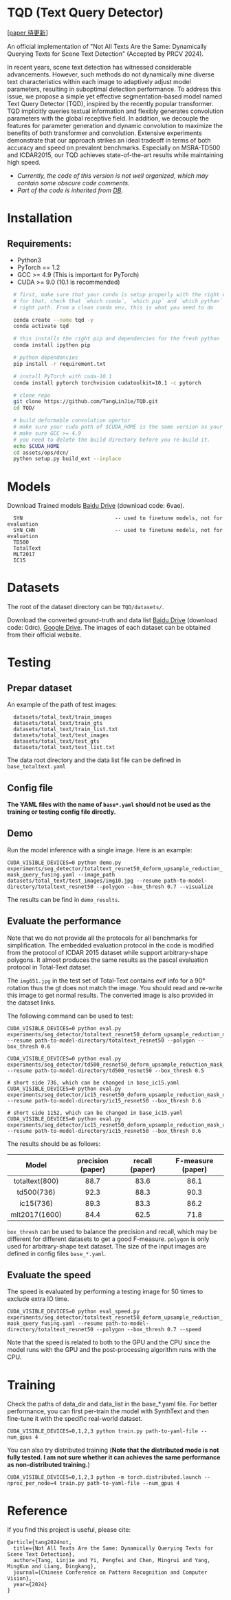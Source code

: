# TQD (Text Query Detector)

[[paper 待更新]()]

An official implementation of "Not All Texts Are the Same: Dynamically Querying Texts for Scene Text Detection" (Accepted by PRCV 2024). 

In recent years, scene text detection has witnessed considerable advancements. However, such methods do not dynamically mine diverse text characteristics within each image to adaptively adjust model parameters, resulting in suboptimal detection performance. To address this issue, we propose a simple yet effective segmentation-based model named Text Query Detector (TQD), inspired by the recently popular transformer. TQD implicitly queries textual information and flexibly generates convolution parameters with the global receptive field. In addition, we decouple the features for parameter generation and dynamic convolution to maximize the benefits of both transformer and convolution. Extensive experiments demonstrate that our approach strikes an ideal tradeoff in terms of both accuracy and speed on prevalent benchmarks. Especially on MSRA-TD500 and ICDAR2015, our TQD achieves state-of-the-art results while maintaining high speed.

* *Currently, the code of this version is not well organized, which may contain some obscure code comments.*
* *Part of the code is inherited from [DB](https://github.com/MhLiao/DB).*

# Installation

## Requirements:
- Python3
- PyTorch == 1.2 
- GCC >= 4.9 (This is important for PyTorch)
- CUDA >= 9.0 (10.1 is recommended)


```bash
  # first, make sure that your conda is setup properly with the right environment
  # for that, check that `which conda`, `which pip` and `which python` points to the
  # right path. From a clean conda env, this is what you need to do

  conda create --name tqd -y
  conda activate tqd

  # this installs the right pip and dependencies for the fresh python
  conda install ipython pip

  # python dependencies
  pip install -r requirement.txt

  # install PyTorch with cuda-10.1
  conda install pytorch torchvision cudatoolkit=10.1 -c pytorch

  # clone repo
  git clone https://github.com/TangLinJie/TQD.git
  cd TQD/

  # build deformable convolution opertor
  # make sure your cuda path of $CUDA_HOME is the same version as your cuda in PyTorch
  # make sure GCC >= 4.9
  # you need to delete the build directory before you re-build it.
  echo $CUDA_HOME
  cd assets/ops/dcn/
  python setup.py build_ext --inplace

```

# Models

Download Trained models [Baidu Drive](https://pan.baidu.com/s/1NUfSoH2ZzgVQbLZO7UhDFg?pwd=6vae) (download code: 6vae).
```
  SYN                              -- used to finetune models, not for evaluation
  SYN_CHN                          -- used to finetune models, not for evaluation
  TD500
  TotalText
  MLT2017
  IC15
```

# Datasets

The root of the dataset directory can be ```TQD/datasets/```.

Download the converted ground-truth and data list [Baidu Drive](https://pan.baidu.com/s/1VfHGYYWhxHot1RLyrfKOHg?pwd=0drc) (download code: 0drc), [Google Drive](https://drive.google.com/open?id=12ozVTiBIqK8rUFWLUrlquNfoQxL2kAl7). The images of each dataset can be obtained from their official website.

# Testing
## Prepar dataset
An example of the path of test images: 
```
  datasets/total_text/train_images
  datasets/total_text/train_gts
  datasets/total_text/train_list.txt
  datasets/total_text/test_images
  datasets/total_text/test_gts
  datasets/total_text/test_list.txt
```
The data root directory and the data list file can be defined in ```base_totaltext.yaml```

## Config file
**The YAML files with the name of ```base*.yaml``` should not be used as the training or testing config file directly.**

## Demo
Run the model inference with a single image. Here is an example:

```CUDA_VISIBLE_DEVICES=0 python demo.py experiments/seg_detector/totaltext_resnet50_deform_upsample_reduction_mask_query_fusing.yaml --image_path datasets/total_text/test_images/img10.jpg --resume path-to-model-directory/totaltext_resnet50 --polygon --box_thresh 0.7 --visualize```

The results can be find in `demo_results`.

## Evaluate the performance
Note that we do not provide all the protocols for all benchmarks for simplification. The embedded evaluation protocol in the code is modified from the protocol of ICDAR 2015 dataset while support arbitrary-shape polygons. It almost produces the same results as the pascal evaluation protocol in Total-Text dataset. 

The `img651.jpg` in the test set of Total-Text contains exif info for a 90° rotation thus the gt does not match the image. You should read and re-write this image to get normal results. The converted image is also provided in the dataset links. 

The following command can be used to test:

```
CUDA_VISIBLE_DEVICES=0 python eval.py experiments/seg_detector/totaltext_resnet50_deform_upsample_reduction_mask_query_fusing.yaml --resume path-to-model-directory/totaltext_resnet50 --polygon --box_thresh 0.6

CUDA_VISIBLE_DEVICES=0 python eval.py experiments/seg_detector/td500_resnet50_deform_upsample_reduction_mask_query_fusing.yaml --resume path-to-model-directory/td500_resnet50 --box_thresh 0.5

# short side 736, which can be changed in base_ic15.yaml
CUDA_VISIBLE_DEVICES=0 python eval.py experiments/seg_detector/ic15_resnet50_deform_upsample_reduction_mask_query_fusing.yaml --resume path-to-model-directory/ic15_resnet50 --box_thresh 0.6

# short side 1152, which can be changed in base_ic15.yaml
CUDA_VISIBLE_DEVICES=0 python eval.py experiments/seg_detector/ic15_resnet50_deform_upsample_reduction_mask_query_fusing.yaml --resume path-to-model-directory/ic15_resnet50 --box_thresh 0.6
```

The results should be as follows:

|        Model       	| precision (paper) 	| recall (paper) 	| F-measure (paper) 	|
|:------------------:	|:-----------------:	|:--------------:	|:-----------------:	|
| totaltext(800)      |        88.7       	|      83.6      	|        86.1       	|
|   td500(736)   	    |        92.3       	|      88.3      	|        90.3       	|
|   ic15(736)         |        89.3      	  |      83.3      	|        86.2       	|
| mlt2017(1600)       |        84.4      	  |      62.5      	|        71.8       	|


```box_thresh``` can be used to balance the precision and recall, which may be different for different datasets to get a good F-measure. ```polygon``` is only used for arbitrary-shape text dataset. The size of the input images are defined in config files ```base_*.yaml```.

## Evaluate the speed 
The speed is evaluated by performing a testing image for 50 times to exclude extra IO time.

```CUDA_VISIBLE_DEVICES=0 python eval_speed.py experiments/seg_detector/totaltext_resnet50_deform_upsample_reduction_mask_query_fusing.yaml --resume path-to-model-directory/totaltext_resnet50 --polygon --box_thresh 0.7 --speed```

Note that the speed is related to both to the GPU and the CPU since the model runs with the GPU and the post-processing algorithm runs with the CPU.

# Training
Check the paths of data_dir and data_list in the base_*.yaml file. For better performance, you can first per-train the model with SynthText and then fine-tune it with the specific real-world dataset.

```CUDA_VISIBLE_DEVICES=0,1,2,3 python train.py path-to-yaml-file --num_gpus 4```

You can also try distributed training (**Note that the distributed mode is not fully tested. I am not sure whether it can achieves the same performance as non-distributed training.**)

```CUDA_VISIBLE_DEVICES=0,1,2,3 python -m torch.distributed.launch --nproc_per_node=4 train.py path-to-yaml-file --num_gpus 4```

# Reference
If you find this project is useful, please cite:
```
@article{tang2024not,
  title={Not All Texts Are the Same: Dynamically Querying Texts for Scene Text Detection},
  author={Tang, Linjie and Yi, Pengfei and Chen, Mingrui and Yang, MingKun and Liang, Dingkang},
  journal={Chinese Conference on Pattern Recognition and Computer Vision},
  year={2024}
}
```
    

